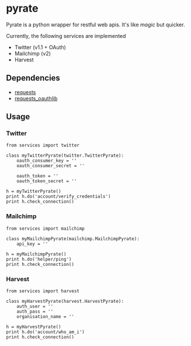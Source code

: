 pyrate
======
Pyrate is a python wrapper for restful web apis. It's like *magic* but quicker.

Currently, the following services are implemented

* Twitter (v1.1 + OAuth)
* Mailchimp (v2)
* Harvest

Dependencies
------------
* [requests](http://python-requests.org)
* [requests_oauthlib](https://github.com/requests/requests-oauthlib)

Usage
-----
### Twitter
```
from services import twitter

class myTwitterPyrate(twitter.TwitterPyrate):
    oauth_consumer_key = ''
    oauth_consumer_secret = ''

    oauth_token = ''
    oauth_token_secret = ''

h = myTwitterPyrate()
print h.do('account/verify_credentials')
print h.check_connection()
```
### Mailchimp
```
from services import mailchimp

class myMailchimpPyrate(mailchimp.MailchimpPyrate):
    api_key = ''

h = myMailchimpPyrate()
print h.do('helper/ping')
print h.check_connection()
```
### Harvest
```
from services import harvest

class myHarvestPyrate(harvest.HarvestPyrate):
    auth_user = ''
    auth_pass = ''
    organisation_name = ''

h = myHarvestPyrate()
print h.do('account/who_am_i')
print h.check_connection()
```